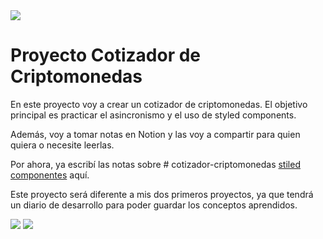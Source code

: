 <img src="https://media.licdn.com/dms/image/D4D16AQH25-XOqtNqdw/profile-displaybackgroundimage-shrink_350_1400/0/1674605075018?e=1682553600&v=beta&t=TNnw0RWEzWxbOiMtQRaWr1W8Z4XI15oyyJBzzCIGgzc"/>

# Proyecto Cotizador de Criptomonedas

En este proyecto voy a crear un cotizador de criptomonedas. El objetivo principal es practicar el asincronismo y el uso de styled components.

Además, voy a tomar notas en Notion y las voy a compartir para quien quiera o necesite leerlas.

Por ahora, ya escribí las notas sobre # cotizador-criptomonedas
[stiled componentes](https://political-thing-0ef.notion.site/Styled-Components-a5e38cb29d494d38b718f5154c136197)
 aquí.

Este proyecto será diferente a mis dos primeros proyectos, ya que tendrá un diario de desarrollo para poder guardar los conceptos aprendidos.

<img src="https://i.ibb.co/QHHYKZ1/Captura-desde-2023-03-06-19-27-06.png"/>
<img src="https://i.ibb.co/fGyVr0h/Captura-desde-2023-03-06-19-27-24.png"/>

